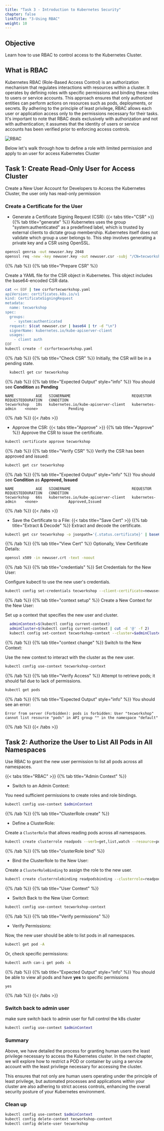 ```yaml
---
title: "Task 3 - Introduction to Kubernetes Security"
chapter: false
linkTitle: "3-Using RBAC"
weight: 10
---
```


## Objective

Learn how to use RBAC to control access to the Kubernetes Cluster.

## What is RBAC 

Kubernetes RBAC (Role-Based Access Control) is an authorization mechanism that regulates interactions with resources within a cluster. It operates by defining roles with specific permissions and binding these roles to users or service accounts. This approach ensures that only authorized entities can perform actions on resources such as pods, deployments, or secrets. By adhering to the principle of least privilege, RBAC allows each user or application access only to the permissions necessary for their tasks. It's important to note that RBAC deals exclusively with authorization and not with authentication; it assumes that the identity of users or service accounts has been verified prior to enforcing access controls.


![RBAC](https://snyk.io/_next/image/?url=https%3A%2F%2Fres.cloudinary.com%2Fsnyk%2Fimage%2Fupload%2Ff_auto%2Fq_auto%2Fv1618003343%2Fwordpress-sync%2Fblog-k8s-rbac-diagram.png&w=2560&q=75 "RBAC")

Below let's walk through how to define a role with limited permission and apply to an user for access Kubernetes Cluster

## Task 1: Create Read-Only User for Access Cluster

Create a New User Account for Developers to Access the Kubernetes Cluster, the user only has read-only permission


### Create a Certificate for the User

- Generate a Certificate Signing Request (CSR):
{{< tabs title="CSR" >}}
{{% tab title="generate" %}}
Kubernetes uses the group "system:authenticated" as a predefined label, which is trusted by external clients to dictate group membership. Kubernetes itself does not validate which group a user belongs to. This step involves generating a private key and a CSR using OpenSSL.

```bash
openssl genrsa -out newuser.key 2048
openssl req -new -key newuser.key -out newuser.csr -subj "/CN=tecworkshop/O=Devops"
```
{{% /tab %}}
{{% tab title="Prepare CSR" %}}

Create a YAML file for the CSR object in Kubernetes. This object includes the base64-encoded CSR data.

```bash
cat << EOF | tee csrfortecworkshop.yaml
apiVersion: certificates.k8s.io/v1
kind: CertificateSigningRequest
metadata:
  name: tecworkshop
spec:
  groups:
    - system:authenticated
  request: $(cat newuser.csr | base64 | tr -d "\n")
  signerName: kubernetes.io/kube-apiserver-client
  usages:
    - client auth
EOF
kubectl create -f csrfortecworkshop.yaml
```
{{% /tab %}}
{{% tab title="Check CSR" %}}
Initially, the CSR will be in a pending state.
```bash
  kubectl get csr tecworkshop
```
{{% /tab %}}
{{% tab title="Expected Output" style="info" %}}
You should see **Condition** as **Pending**
```tableGen
NAME          AGE   SIGNERNAME                            REQUESTOR           REQUESTEDDURATION   CONDITION
tecworkshop   18s   kubernetes.io/kube-apiserver-client   kubernetes-admin    <none>              Pending
```
{{% /tab %}}
{{< /tabs >}}

- Approve the CSR:
{{< tabs title="Approve" >}}
{{% tab title="Approve" %}}
Approve the CSR to issue the certificate.
```bash
kubectl certificate approve tecworkshop
```
{{% /tab %}}
{{% tab title="Verify CSR" %}}
Verify the CSR has been approved and issued:
```bash
kubectl get csr tecworkshop
```
{{% /tab %}}
{{% tab title="Expected Output" style="info" %}}
You should see **Condition** as **Approved, Issued**
```tableGen
NAME          AGE   SIGNERNAME                            REQUESTOR           REQUESTEDDURATION   CONDITION
tecworkshop   66s   kubernetes.io/kube-apiserver-client   kubernetes-admin    <none>              Approved,Issued
```
{{% /tab %}}
{{< /tabs >}}

- Save the Certificate to a File:
{{< tabs title="Save Cert" >}}
{{% tab title="Extract & Decode" %}}
Extract and decode the certificate.
```bash
kubectl get csr tecworkshop -o jsonpath='{.status.certificate}' | base64 --decode > newuser.crt
```
{{% /tab %}}
{{% tab title="View Cert" %}}
Optionally, View Certificate Details:
```bash
openssl x509 -in newuser.crt -text -noout
```
{{% /tab %}}
{{% tab title="credentials" %}} 
Set Credentials for the New User:

Configure kubectl to use the new user's credentials.

```bash
kubectl config set-credentials tecworkshop --client-certificate=newuser.crt --client-key=newuser.key
```
{{% /tab %}}
{{% tab title="context setup" %}}
Create a New Context for the New User:

Set up a context that specifies the new user and cluster.

```bash
  adminContext=$(kubectl config current-context)
  adminCluster=$(kubectl config current-context | cut -d '@' -f 2)
  kubectl config set-context tecworkshop-context --cluster=$adminCluster --user=tecworkshop
```
{{% /tab %}}
{{% tab title="context change" %}}
Switch to the New Context:

Use the new context to interact with the cluster as the new user.

```bash
kubectl config use-context tecworkshop-context
```
{{% /tab %}}
{{% tab title="Verify Access" %}}
Attempt to retrieve pods; it should fail due to lack of permissions.

```bash
kubectl get pods
```
{{% /tab %}}
{{% tab title="Expected Output" style="info" %}}
You should see an error:
```tableGen
Error from server (Forbidden): pods is forbidden: User "tecworkshop" cannot list resource "pods" in API group "" in the namespace "default"
```
{{% /tab %}}
{{< /tabs >}}

## Task 2: Authorize the User to List All Pods in All Namespaces

Use RBAC to grant the new user permission to list all pods across all namespaces.

{{< tabs title="RBAC" >}}
{{% tab title="Admin Context" %}}
- Switch to an Admin Context:

You need sufficient permissions to create roles and role bindings.

```bash
kubectl config use-context $adminContext
```
{{% /tab %}}
{{% tab title="ClusterRole create" %}}

- Define a ClusterRole:

Create a `ClusterRole` that allows reading pods across all namespaces.

```bash
kubectl create clusterrole readpods --verb=get,list,watch --resource=pods
```
{{% /tab %}}
{{% tab title="clusterRole bind" %}}

- Bind the ClusterRole to the New User:

Create a `ClusterRoleBinding` to assign the role to the new user.

```bash
kubectl create clusterrolebinding readpodsbinding --clusterrole=readpods --user=tecworkshop
```
{{% /tab %}}
{{% tab title="User Context" %}}

- Switch Back to the New User Context:

```bash
kubectl config use-context tecworkshop-context
```
{{% /tab %}}
{{% tab title="Verify permissions" %}}

- Verify Permissions:

Now, the new user should be able to list pods in all namespaces.

```bash
kubectl get pod -A
```

Or, check specific permissions:

```bash
kubectl auth can-i get pods -A
```
{{% /tab %}}
{{% tab title="Expected Output" style="info" %}}
You should be able to view all pods and have **yes** to specific permissions
```
yes
```
{{% /tab %}}
{{< /tabs >}}

### Switch back to admin user

make sure switch back to admin user for full control the k8s cluster

```bash
kubectl config use-context $adminContext
```
### Summary


Above, we have detailed the process for granting human users the least privilege necessary to access the Kubernetes cluster. In the next chapter, we will explore how to restrict a POD or container by using a service account with the least privilege necessary for accessing the cluster.

This ensures that not only are human users operating under the principle of least privilege, but automated processes and applications within your cluster are also adhering to strict access controls, enhancing the overall security posture of your Kubernetes environment.



### Clean up 

```bash
kubectl config use-context $adminContext
kubectl config delete-context tecworkshop-context
kubectl config delete-user tecworkshop
```
